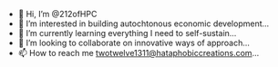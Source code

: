 - 👋 Hi, I’m @212ofHPC
- 👀 I’m interested in building autochtonous economic development...
- 🌱 I’m currently learning everything I need to self-sustain...
- 💞️ I’m looking to collaborate on innovative ways of approach...
- 📫 How to reach me twotwelve1311@hataphobiccreations.com...

<!---
212ofHPC/212ofHPC is a ✨ special ✨ repository because its `README.md` (this file) appears on your GitHub profile.
You can click the Preview link to take a look at your changes.
--->
